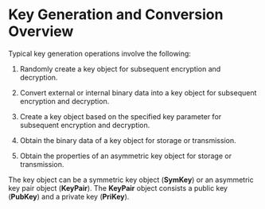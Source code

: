 # Key Generation and Conversion Overview

<!--Kit: Crypto Architecture Kit-->
<!--Subsystem: Security-->
<!--Owner: @zxz--3-->
<!--Designer: @lanming-->
<!--Tester: @PAFT-->
<!--Adviser: @zengyawen-->

Typical key generation operations involve the following:

1. Randomly create a key object for subsequent encryption and decryption.

2. Convert external or internal binary data into a key object for subsequent encryption and decryption.

3. Create a key object based on the specified key parameter for subsequent encryption and decryption.

4. Obtain the binary data of a key object for storage or transmission.

5. Obtain the properties of an asymmetric key object for storage or transmission.

The key object can be a symmetric key object (**SymKey**) or an asymmetric key pair object (**KeyPair**). The **KeyPair** object consists a public key (**PubKey**) and a private key (**PriKey**).

